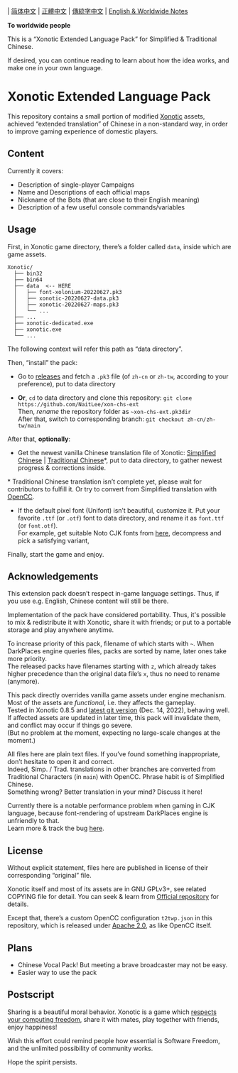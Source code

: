
| [简体中文](../zh-cn/README.md) | [正體中文](../zh-tw/README.md) | [傳統字中文](../main/README.md) | [English & Worldwide Notes](./README.en-US.md)

**To worldwide people**

This is a “Xonotic Extended Language Pack” for Simplified & Traditional Chinese.

If desired, you can continue reading to learn about how the idea works, and make one in your own language.

# Xonotic Extended Language Pack

This repository contains a small portion of modified [Xonotic](https://xonotic.org/) assets, achieved “extended translation” of Chinese in a non-standard way, in order to improve gaming experience of domestic players.

## Content

Currently it covers:

- Description of single-player Campaigns
- Name and Descriptions of each official maps
- Nickname of the Bots (that are close to their English meaning)
- Description of a few useful console commands/variables

## Usage

First, in Xonotic game directory, there’s a folder called `data`, inside which are game assets.

```
Xonotic/
  ├── bin32
  ├── bin64
  ├── data  <-- HERE
  │   ├── font-xolonium-20220627.pk3
  │   ├── xonotic-20220627-data.pk3
  │   ├── xonotic-20220627-maps.pk3
  │   └── ...
  ├── ...
  ├── xonotic-dedicated.exe
  ├── xonotic.exe
  └── ...
```

The following context will refer this path as “data directory”.
<br />

Then, “install” the pack:

- Go to [releases](https://github.com/NaitLee/xon-chs-ext/releases) and fetch a `.pk3` file (of `zh-cn` or `zh-tw`, according to your preference), put to data directory

- **Or**, `cd` to data directory and clone this repository: `git clone https://github.com/NaitLee/xon-chs-ext`  
  Then, *rename* the repository folder as `~xon-chs-ext.pk3dir`  
  After that, switch to corresponding branch: `git checkout zh-cn/zh-tw/main`

After that, **optionally**:

- Get the newest vanilla Chinese translation file of Xonotic: [Simplified Chinese](https://gitlab.com/xonotic/xonotic-data.pk3dir/-/raw/master/common.zh_CN.po?inline=false) | [Traditional Chinese](https://gitlab.com/xonotic/xonotic-data.pk3dir/-/raw/master/common.zh_TW.po?inline=false)\*, put to data directory, to gather newest progress & corrections inside.

\* Traditional Chinese translation isn’t complete yet, please wait for contributors to fulfill it. Or try to convert from Simplified translation with [OpenCC](https://github.com/BYVoid/OpenCC).

- If the default pixel font (Unifont) isn’t beautiful, customize it. Put your favorite `.ttf` (or `.otf`) font to data directory, and rename it as `font.ttf` (or `font.otf`).  
  For example, get suitable Noto CJK fonts from [here](https://github.com/googlefonts/noto-cjk/releases), decompress and pick a satisfying variant,

Finally, start the game and enjoy.

## Acknowledgements

This extension pack doesn’t respect in-game language settings. Thus, if you use e.g. English, Chinese content will still be there.

Implementation of the pack have considered portability. Thus, it's possible to mix & redistribute it with Xonotic, share it with friends; or put to a portable storage and play anywhere anytime.

To increase priority of this pack, filename of which starts with `~`. When DarkPlaces engine queries files, packs are sorted by name, later ones take more priority.  
The released packs have filenames starting with `z`, which already takes higher precedence than the original data file’s `x`, thus no need to rename (anymore).

This pack directly overrides vanilla game assets under engine mechanism. Most of the assets are *functional*, i.e. they affects the gameplay.  
Tested in Xonotic 0.8.5 and [latest git version](https://gitlab.com/xonotic/xonotic/-/wikis/Repository_Access) (Dec. 14, 2022), behaving well.  
If affected assets are updated in later time, this pack will invalidate them, and conflict may occur if things go severe.  
(But no problem at the moment, expecting no large-scale changes at the moment.)

All files here are plain text files. If you’ve found something inappropriate, don’t hesitate to open it and correct.  
Indeed, Simp. / Trad. translations in other branches are converted from Traditional Characters (in `main`) with OpenCC. Phrase habit is of Simplified Chinese.  
Something wrong? Better translation in your mind? Discuss it here!

Currently there is a notable performance problem when gaming in CJK language, because font-rendering of upstream DarkPlaces engine is unfriendly to that.  
Learn more & track the bug [here](https://github.com/DarkPlacesEngine/darkplaces/issues/49).

## License

Without explicit statement, files here are published in license of their corresponding “original” file.

Xonotic itself and most of its assets are in GNU GPLv3+, see related COPYING file for detail. You can seek & learn from [Official repository](https://gitlab.com/xonotic/) for details.

Except that, there’s a custom OpenCC configuration `t2twp.json` in this repository, which is released under [Apache 2.0](https://github.com/BYVoid/OpenCC/blob/master/LICENSE), as like OpenCC itself.

## Plans

- Chinese Vocal Pack! But meeting a brave broadcaster may not be easy.
- Easier way to use the pack

## Postscript

Sharing is a beautiful moral behavior. Xonotic is a game which [respects your computing freedom](https://www.gnu.org/philosophy/free-sw.html), share it with mates, play together with friends, enjoy happiness!

Wish this effort could remind people how essential is Software Freedom, and the unlimited possibility of community works.

Hope the spirit persists.
